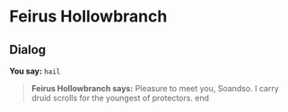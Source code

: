 # Feirus Hollowbranch


## Dialog

**You say:** `hail`



>**Feirus Hollowbranch says:** Pleasure to meet you, Soandso. I carry druid scrolls for the youngest of protectors.
end
